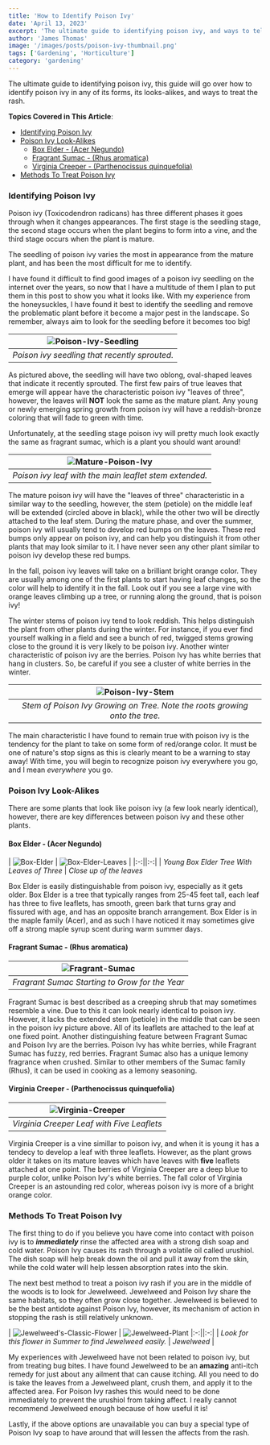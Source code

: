 ```yaml
---
title: 'How to Identify Poison Ivy'
date: 'April 13, 2023'
excerpt: 'The ultimate guide to identifying poison ivy, and ways to tell the difference from its look alikes.'
author: 'James Thomas'
image: '/images/posts/poison-ivy-thumbnail.png'
tags: ['Gardening', 'Horticulture']
category: 'gardening'
---
```


The ultimate guide to identifying poison ivy, this guide will go over how to identify poison ivy in any of its forms, its looks-alikes, and ways to treat the rash.

**Topics Covered in This Article**:

- [Identifying Poison Ivy](#identifying-poison-ivy)
- [Poison Ivy Look-Alikes](#poison-ivy-look-alikes)
  - [Box Elder - (Acer Negundo)](#box-elder---acer-negundo)
  - [Fragrant Sumac - (Rhus aromatica)](#fragrant-sumac---rhus-aromatica)
  - [Virginia Creeper - (Parthenocissus quinquefolia)](#virginia-creeper---parthenocissus-quinquefolia)
- [Methods To Treat Poison Ivy](#methods-to-treat-poison-ivy)

### Identifying Poison Ivy




Poison ivy (Toxicodendron radicans) has three different phases it goes through when it changes appearances. The first stage is the seedling stage, the second stage occurs when the plant begins to form into a vine, and the third stage occurs when the plant is mature. 

The seedling of poison ivy varies the most in appearance from the mature plant, and has been the most difficult for me to identify. 

I have found it difficult to find good images of a poison ivy seedling on the internet over the years, so now that I have a multitude of them I plan to put them in this post to show you what it looks like. With my experience from the honeysuckles, I have found it best to identify the seedling and remove the problematic plant before it become a major pest in the landscape. So remember, always aim to look for the seedling before it becomes too big!

| ![Poison-Ivy-Seedling](/images/article-images/poison-ivy/poison-ivy-featured.png "Poison Ivy Seedling") |
|:--:|
| *Poison ivy seedling that recently sprouted.* |

As pictured above, the seedling will have two oblong, oval-shaped leaves that indicate it recently sprouted. The first few pairs of true leaves that emerge will appear have the characteristic poison ivy "leaves of three", however, the leaves will **NOT** look the same as the mature plant. Any young or newly emerging spring growth from poison ivy will have a reddish-bronze coloring that will fade to green with time.

Unfortunately, at the seedling stage poison ivy will pretty much look exactly the same as fragrant sumac, which is a plant you should want around!

| ![Mature-Poison-Ivy](/images/article-images/poison-ivy/mature-poison-ivy-leaf.png "Poison Ivy Leaf") |
|:--:|
| *Poison ivy leaf with the main leaflet stem extended.* |



The mature poison ivy will have the "leaves of three" characteristic in a similar way to the seedling, however, the stem (petiole) on the middle leaf will be extended (circled above in black), while the other two will be directly attached to the leaf stem. During the mature phase, and over the summer, poison ivy will usually tend to develop red bumps on the leaves. These red bumps only appear on poison ivy, and can help you distinguish it from other plants that may look similar to it. I have never seen any other plant similar to poison ivy develop these red bumps.

In the fall, poison ivy leaves will take on a brilliant bright orange color. They are usually among one of the first plants to start having leaf changes, so the color will help to identify it in the fall. Look out if you see a large vine with orange leaves climbing up a tree, or running along the ground, that is poison ivy!

The winter stems of poison ivy tend to look reddish. This helps distinguish the plant from other plants during the winter. For instance, if you ever find yourself walking in a field and see a bunch of red, twigged stems growing close to the ground it is very likely to be poison ivy. Another winter characteristic of poison ivy are the berries. Poison Ivy has white berries that hang in clusters. So, be careful if you see a cluster of white berries in the winter.

| ![Poison-Ivy-Stem](/images/article-images/poison-ivy/poison-ivy-stem.jpg "Poison Ivy Stem")|
|:--:|
| *Stem of Poison Ivy Growing on Tree. Note the roots growing onto the tree.* |


The main characteristic I have found to remain true with poison ivy is the tendency for the plant to take on some form of red/orange color. It must be one of nature's stop signs as this is clearly meant to be a warning to stay away! With time, you will begin to recognize poison ivy everywhere you go, and I mean *everywhere* you go. 

### Poison Ivy Look-Alikes

There are some plants that look like poison ivy (a few look nearly identical), however, there are key differences between poison ivy and these other plants.

#### Box Elder - (Acer Negundo)

| ![Box-Elder](/images/article-images/poison-ivy/box-elder-tree.png "Young Box Elder") | ![Box-Elder-Leaves](/images/article-images/poison-ivy/box-elder-leaves.png "Close-up of Box Elder leaves with three leaflets") |
|:-:||:-:|
| *Young Box Elder Tree With Leaves of Three* | *Close up of the leaves*

Box Elder is easily distinguishable from poison ivy, especially as it gets older. Box Elder is a tree that typically ranges from 25-45 feet tall, each leaf has three to five leaflets, has smooth, green bark that turns gray and fissured with age, and has an opposite branch arrangement. Box Elder is in the maple family (Acer), and as such I have noticed it may sometimes give off a strong maple syrup scent during warm summer days.

#### Fragrant Sumac - (Rhus aromatica)

| ![Fragrant-Sumac](/images/article-images/poison-ivy/fragrant-sumac.png "Fragrant Sumac") |
|:--:|
| *Fragrant Sumac Starting to Grow for the Year* |

Fragrant Sumac is best described as a creeping shrub that may sometimes resemble a vine. Due to this it can look nearly identical to poison ivy. However, it lacks the extended stem (petiole) in the middle that can be seen in the poison ivy picture above. All of its leaflets are attached to the leaf at one fixed point. Another distinguishing feature between Fragrant Sumac and Poison Ivy are the berries. Poison Ivy has white berries, while Fragrant Sumac has fuzzy, red berries. Fragrant Sumac also has a unique lemony fragrance when crushed. Similar to other members of the Sumac family (Rhus), it can be used in cooking as a lemony seasoning.

#### Virginia Creeper - (Parthenocissus quinquefolia)

| ![Virginia-Creeper](/images/article-images/poison-ivy/viginia-creeper-leaf.jpg "Virginia Creeper Leaf") |
|:--:|
| *Virginia Creeper Leaf with Five Leaflets* |

Virginia Creeper is a vine simillar to poison ivy, and when it is young it has a tendecy to develop a leaf with three leaflets. However, as the plant grows older it takes on its mature leaves which have leaves with **five** leaflets attached at one point. The berries of Virginia Creeper are a deep blue to purple color, unlike Poison Ivy's white berries. The fall color of Virginia Creeper is an astounding red color, whereas poison ivy is more of a bright orange color.

### Methods To Treat Poison Ivy

The first thing to do if you believe you have come into contact with poison ivy is to **_immediately_** rinse the affected area with a strong dish soap and cold water. Poison Ivy causes its rash through a volatile oil called urushiol. The dish soap will help break down the oil and pull it away from the skin, while the cold water will help lessen absorption rates into the skin.

The next best method to treat a poison ivy rash if you are in the middle of the woods is to look for Jewelweed. Jewelweed and Poison Ivy share the same habitats, so they often grow close together. Jewelweed is believed to be the best antidote against Poison Ivy, however, its mechanism of action in stopping the rash is still relatively unknown.


| ![Jewelweed's-Classic-Flower](/images/article-images/poison-ivy/jewelweed-flower.png "Jewelweed's Classic Orange Flower") | ![Jewelweed-Plant](/images/article-images/poison-ivy/jewelweed-plant.png "Jewelweed")
|:-:||:-:|
| *Look for this flower in Summer to find Jewelweed easily.* | *Jewelweed* |

My experiences with Jewelweed have not been related to poison ivy, but from treating bug bites. I have found Jewelweed to be an **amazing** anti-itch remedy for just about any ailment that can cause itching. All you need to do is take the leaves from a Jewelweed plant, crush them, and apply it to the affected area. For Poison Ivy rashes this would need to be done immediately to prevent the urushiol from taking affect. I really cannot recommend Jewelweed enough because of how useful it is!

Lastly, if the above options are unavailable you can buy a special type of Poison Ivy soap to have around that will lessen the affects from the rash.